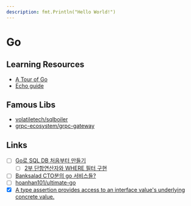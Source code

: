 ```yaml
---
description: fmt.Println("Hello World!")
---
```


# Go

## Learning Resources
* [A Tour of Go](https://go-tour-kr.appspot.com/#1)
* [Echo guide](https://echo.labstack.com/guide)

## Famous Libs
* [volatiletech/sqlboiler](https://github.com/volatiletech/sqlboiler)
* [grpc-ecosystem/grpc-gateway](https://github.com/grpc-ecosystem/grpc-gateway)

## Links

* [ ] [Go로 SQL DB 처음부터 만들기](https://notes.eatonphil.com/database-basics.html)
    * [ ] [2부 단항연산자와 WHERE 필터 구현](https://notes.eatonphil.com/database-basics-expressions-and-where.html)
* [ ] [Banksalad CTO분의 go 서비스들?](https://github.com/taeho-io)
* [ ] [hoanhan101/ultimate-go](https://github.com/hoanhan101/ultimate-go)
* [x] [A type assertion provides access to an interface value's underlying concrete value.](https://stackoverflow.com/questions/14289256/cannot-convert-data-type-interface-to-type-string-need-type-assertion)
